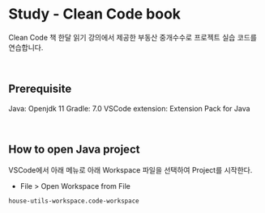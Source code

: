 # Study - Clean Code book

Clean Code 책 한달 읽기 강의에서 제공한 부동산 중개수수로 프로젝트 실습 코드를 연습합니다.

<br>

## Prerequisite

Java: Openjdk 11
Gradle: 7.0
VSCode extension: Extension Pack for Java

<br>

## How to open Java project

VSCode에서 아래 메뉴로 아래 Workspace 파일을 선택하여 Project를 시작한다.

- File > Open Workspace from File

`house-utils-workspace.code-workspace` 
